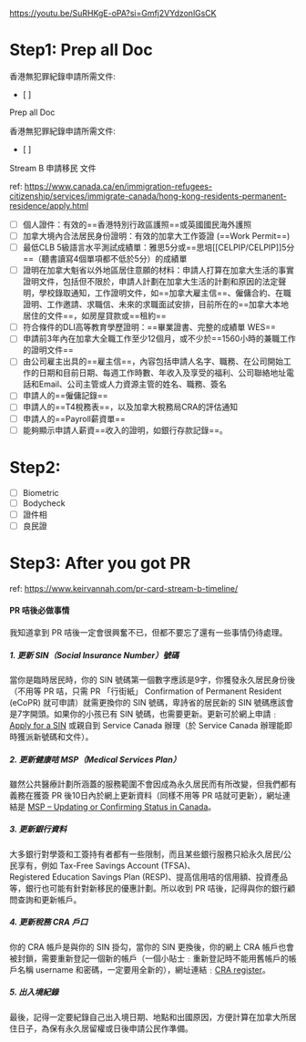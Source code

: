 https://youtu.be/SuRHKgE-oPA?si=Gmfj2VYdzonlGsCK
# Step1: Prep all Doc

香港無犯罪紀錄申請所需文件:
- [ ] 

Prep all Doc

香港無犯罪紀錄申請所需文件:
- [ ] 

Stream B 申請移民 文件

ref: https://www.canada.ca/en/immigration-refugees-citizenship/services/immigrate-canada/hong-kong-residents-permanent-residence/apply.html


- [ ] 個人證件：有效的==香港特別行政區護照==或英國國民海外護照
- [ ] 加拿大境內合法居民身份證明：有效的加拿大工作簽證 (==Work Permit==)
- [ ] 最低CLB 5級語言水平測試成績單：雅思5分或==思培[[CELPIP/CELPIP]]5分==（聽書讀寫4個單項都不低於5分）的成績單
- [ ] 證明在加拿大魁省以外地區居住意願的材料：申請人打算在加拿大生活的事實證明文件，包括但不限於，申請人計劃在加拿大生活的計劃和原因的法定聲明，學校錄取通知，工作證明文件，如==加拿大雇主信==、僱傭合約、在職證明、工作邀請、求職信、未來的求職面試安排，目前所在的==加拿大本地居住的文件==，如房屋貸款或==租約==
- [ ] 符合條件的DLI高等教育學歷證明：==畢業證書、完整的成績單 WES== 
- [ ] 申請前3年內在加拿大全職工作至少12個月，或不少於==1560小時的兼職工作的證明文件==
- [ ] 由公司雇主出具的==雇主信==，內容包括申請人名字、職務、在公司開始工作的日期和目前日期、每週工作時數、年收入及享受的福利、公司聯絡地址電話和Email、公司主管或人力資源主管的姓名、職務、簽名
- [ ] 申請人的==僱傭記錄==
- [ ] 申請人的==T4稅務表==，以及加拿大稅務局CRA的評估通知
- [ ] 申請人的==Payroll薪資單==
- [ ] 能夠顯示申請人薪資==收入的證明，如銀行存款記錄==。

# Step2: 
- [ ] Biometric
- [ ] Bodycheck
- [ ] 證件相
- [ ] 良民證

# Step3: After you got PR
ref: https://www.keirvannah.com/pr-card-stream-b-timeline/
#### PR 咭後必做事情

我知道拿到 PR 咭後一定會很興奮不已，但都不要忘了還有一些事情仍待處理。

##### 1. 更新 SIN（Social Insurance Number）號碼

當你是臨時居民時，你的 SIN 號碼第一個數字應該是9字，你獲發永久居民身份後（不用等 PR 咭，只需 PR 「行街紙」 Confirmation of Permanent Resident (eCoPR) 就可申請）就需更換你的 SIN 號碼，卑詩省的居民新的 SIN 號碼應該會是7字開頭。如果你的小孩已有 SIN 號碼，也需要更新。更新可於網上申請﹕[Apply for a SIN](https://www.canada.ca/en/employment-social-development/services/sin/apply.html) 或親自到 Service Canada 辦理（於 Service Canada 辦理能即時獲派新號碼和文件）。

##### 2. 更新健康咭 MSP（Medical Services Plan）

雖然公共醫療計劃所涵蓋的服務範圍不會因成為永久居民而有所改變，但我們都有義務在獲簽 PR 後10日內於網上更新資料（同樣不用等 PR 咭就可更新），網址連結是 [MSP – Updating or Confirming Status in Canada](https://www2.gov.bc.ca/gov/content/health/health-drug-coverage/msp/bc-residents/managing-your-msp-account/renewing-your-work-permit)。

##### 3. 更新銀行資料

大多銀行對學簽和工簽持有者都有一些限制，而且某些銀行服務只給永久居民/公民享有，例如 Tax-Free Savings Account (TFSA)、Registered Education Savings Plan (RESP)、提高信用咭的信用額、投資產品等，銀行也可能有針對新移民的優惠計劃。所以收到 PR 咭後，記得與你的銀行顧問查詢和更新帳戶。

##### 4. 更新稅務 CRA 戶口

你的 CRA 帳戶是與你的 SIN 掛勾，當你的 SIN 更換後，你的網上 CRA 帳戶也會被封鎖，需要重新登記一個新的帳戶（一個小貼士﹕重新登記時不能用舊帳戶的帳戶名稱 username 和密碼，一定要用全新的），網址連結﹕[CRA register](https://www.canada.ca/en/revenue-agency/services/e-services/e-services-individuals/account-individuals.html)。

##### 5. 出入境紀錄

最後，記得一定要紀錄自己出入境日期、地點和出國原因，方便計算在加拿大所居住日子，為保有永久居留權或日後申請公民作準備。